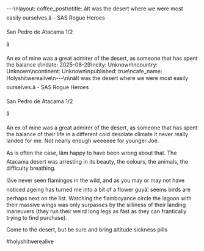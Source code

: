 ---\nlayout: coffee_post\ntitle: âIt was the desert where we were most easily ourselves.â - SAS Rogue Heroes

San Pedro de Atacama 1/2

â

An ex of mine was a great admirer of the desert, as someone that has spent the balance o\ndate: 2025-08-29\ncity: Unknown\ncountry: Unknown\ncontinent: Unknown\npublished: true\ncafe_name: Holyshitwerealive\n---\n\nâIt was the desert where we were most easily ourselves.â - SAS Rogue Heroes

San Pedro de Atacama 1/2

â

An ex of mine was a great admirer of the desert, as someone that has spent the balance of their life in a different cold desolate climate it never really landed for me. Not nearly enough weeeeee for younger Joe.

As is often the case, Iâm happy to have been wrong about that. The Atacama desert was arresting in its beauty, the colours, the animals, the difficulty breathing.

Iâve never seen flamingos in the wild, and as you may or may not have noticed ageing has turned me into a bit of a flower guyâ¦ seems birds are perhaps next on the list. Watching the flamboyance circle the lagoon with their massive wings was only surpasses by the silliness of their landing maneuvers (they run their weird long legs as fast as they can frantically trying to find purchase).

Come to the desert, but be sure and bring altitude sickness pills

#holyshitwerealive